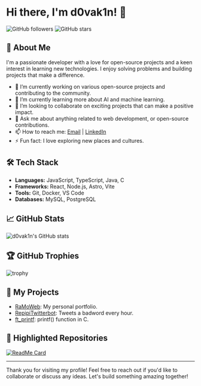 # Hi there, I'm d0vak1n! 👋

![GitHub followers](https://img.shields.io/github/followers/d0vak1n?label=Follow&style=social)
![GitHub stars](https://img.shields.io/github/stars/d0vak1n?label=Stars&style=social)

## 🚀 About Me

I'm a passionate developer with a love for open-source projects and a keen interest in learning new technologies. I enjoy solving problems and building projects that make a difference.

- 🔭 I’m currently working on various open-source projects and contributing to the community.
- 🌱 I’m currently learning more about AI and machine learning.
- 👯 I’m looking to collaborate on exciting projects that can make a positive impact.
- 💬 Ask me about anything related to web development, or open-source contributions.
- 📫 How to reach me: [Email](mailto:raul@ramoweb.com) | [LinkedIn](https://www.linkedin.com/in/raulmor)
- ⚡ Fun fact: I love exploring new places and cultures.

## 🛠️ Tech Stack

- **Languages:** JavaScript, TypeScript, Java, C
- **Frameworks:** React, Node.js, Astro, Vite
- **Tools:** Git, Docker, VS Code
- **Databases:** MySQL, PostgreSQL

## 📈 GitHub Stats

![d0vak1n's GitHub stats](https://github-readme-stats.vercel.app/api?username=d0vak1n&show_icons=true&theme=tokyonight)

## 🏆 GitHub Trophies

![trophy](https://github-profile-trophy.vercel.app/?username=d0vak1n&theme=tokyonight)

## 🔗 My Projects

- [RaMoWeb](https://github.com/d0vak1n/ramoweb): My personal portfolio.
- [RepipiTwitterbot](https://github.com/d0vak1n/RepipiTwitterbotJS): Tweets a badword every hour.
- [ft_printf](https://github.com/d0vak1n/printf42Barcelona): printf() function in C.

## 🌟 Highlighted Repositories

[![ReadMe Card](https://github-readme-stats.vercel.app/api/pin/?username=d0vak1n&repo=ramoweb&theme=radical)](https://github.com/d0vak1n/ramoweb)

---

Thank you for visiting my profile! Feel free to reach out if you'd like to collaborate or discuss any ideas. Let's build something amazing together!
